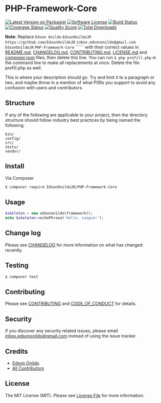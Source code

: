 # PHP-Framework-Core

[![Latest Version on Packagist][ico-version]][link-packagist]
[![Software License][ico-license]](LICENSE.md)
[![Build Status][ico-travis]][link-travis]
[![Coverage Status][ico-scrutinizer]][link-scrutinizer]
[![Quality Score][ico-code-quality]][link-code-quality]
[![Total Downloads][ico-downloads]][link-downloads]

**Note:** Replace ```Edson Onildo``` ```EdsonOnildoJR``` ```https://github.com/EdsonOnildoJR``` ```inbox.edsononildo@gmail.com``` ```EdsonOnildoJR``` ```PHP-Framework-Core``` `````` with their correct values in [README.md](README.md), [CHANGELOG.md](CHANGELOG.md), [CONTRIBUTING.md](CONTRIBUTING.md), [LICENSE.md](LICENSE.md) and [composer.json](composer.json) files, then delete this line. You can run `$ php prefill.php` in the command line to make all replacements at once. Delete the file prefill.php as well.

This is where your description should go. Try and limit it to a paragraph or two, and maybe throw in a mention of what
PSRs you support to avoid any confusion with users and contributors.

## Structure

If any of the following are applicable to your project, then the directory structure should follow industry best practices by being named the following.

```
bin/        
config/
src/
tests/
vendor/
```


## Install

Via Composer

``` bash
$ composer require EdsonOnildoJR/PHP-Framework-Core
```

## Usage

``` php
$skeleton = new edsononildo\framework();
echo $skeleton->echoPhrase('Hello, League!');
```

## Change log

Please see [CHANGELOG](CHANGELOG.md) for more information on what has changed recently.

## Testing

``` bash
$ composer test
```

## Contributing

Please see [CONTRIBUTING](CONTRIBUTING.md) and [CODE_OF_CONDUCT](CODE_OF_CONDUCT.md) for details.

## Security

If you discover any security related issues, please email inbox.edsononildo@gmail.com instead of using the issue tracker.

## Credits

- [Edson Onildo][link-author]
- [All Contributors][link-contributors]

## License

The MIT License (MIT). Please see [License File](LICENSE.md) for more information.

[ico-version]: https://img.shields.io/packagist/v/EdsonOnildoJR/PHP-Framework-Core.svg?style=flat-square
[ico-license]: https://img.shields.io/badge/license-MIT-brightgreen.svg?style=flat-square
[ico-travis]: https://img.shields.io/travis/EdsonOnildoJR/PHP-Framework-Core/master.svg?style=flat-square
[ico-scrutinizer]: https://img.shields.io/scrutinizer/coverage/g/EdsonOnildoJR/PHP-Framework-Core.svg?style=flat-square
[ico-code-quality]: https://img.shields.io/scrutinizer/g/EdsonOnildoJR/PHP-Framework-Core.svg?style=flat-square
[ico-downloads]: https://img.shields.io/packagist/dt/EdsonOnildoJR/PHP-Framework-Core.svg?style=flat-square

[link-packagist]: https://packagist.org/packages/EdsonOnildoJR/PHP-Framework-Core
[link-travis]: https://travis-ci.org/EdsonOnildoJR/PHP-Framework-Core
[link-scrutinizer]: https://scrutinizer-ci.com/g/EdsonOnildoJR/PHP-Framework-Core/code-structure
[link-code-quality]: https://scrutinizer-ci.com/g/EdsonOnildoJR/PHP-Framework-Core
[link-downloads]: https://packagist.org/packages/EdsonOnildoJR/PHP-Framework-Core
[link-author]: https://github.com/EdsonOnildoJR
[link-contributors]: ../../contributors

